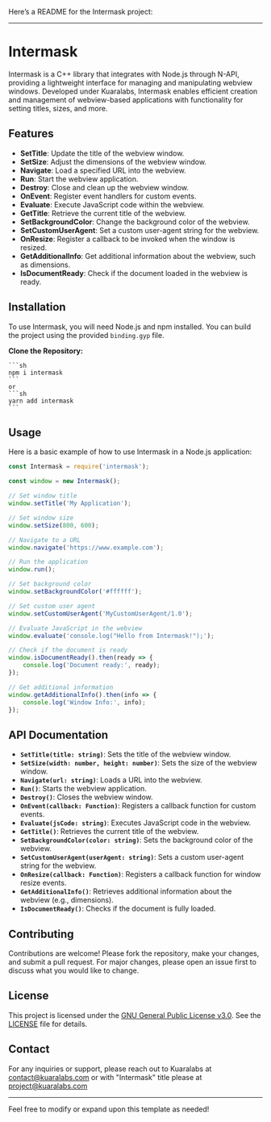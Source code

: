 Here’s a README for the Intermask project:

---

# Intermask

Intermask is a C++ library that integrates with Node.js through N-API, providing a lightweight interface for managing and manipulating webview windows. Developed under Kuaralabs, Intermask enables efficient creation and management of webview-based applications with functionality for setting titles, sizes, and more.

## Features

- **SetTitle**: Update the title of the webview window.
- **SetSize**: Adjust the dimensions of the webview window.
- **Navigate**: Load a specified URL into the webview.
- **Run**: Start the webview application.
- **Destroy**: Close and clean up the webview window.
- **OnEvent**: Register event handlers for custom events.
- **Evaluate**: Execute JavaScript code within the webview.
- **GetTitle**: Retrieve the current title of the webview.
- **SetBackgroundColor**: Change the background color of the webview.
- **SetCustomUserAgent**: Set a custom user-agent string for the webview.
- **OnResize**: Register a callback to be invoked when the window is resized.
- **GetAdditionalInfo**: Get additional information about the webview, such as dimensions.
- **IsDocumentReady**: Check if the document loaded in the webview is ready.

## Installation

To use Intermask, you will need Node.js and npm installed. You can build the project using the provided `binding.gyp` file.

**Clone the Repository:**

    ```sh
    npm i intermask
    ```
    or
    ```sh
    yarn add intermask
    ```

## Usage

Here is a basic example of how to use Intermask in a Node.js application:

```js
const Intermask = require('intermask');

const window = new Intermask();

// Set window title
window.setTitle('My Application');

// Set window size
window.setSize(800, 600);

// Navigate to a URL
window.navigate('https://www.example.com');

// Run the application
window.run();

// Set background color
window.setBackgroundColor('#ffffff');

// Set custom user agent
window.setCustomUserAgent('MyCustomUserAgent/1.0');

// Evaluate JavaScript in the webview
window.evaluate('console.log("Hello from Intermask!");');

// Check if the document is ready
window.isDocumentReady().then(ready => {
    console.log('Document ready:', ready);
});

// Get additional information
window.getAdditionalInfo().then(info => {
    console.log('Window Info:', info);
});
```

## API Documentation

- **`SetTitle(title: string)`**: Sets the title of the webview window.
- **`SetSize(width: number, height: number)`**: Sets the size of the webview window.
- **`Navigate(url: string)`**: Loads a URL into the webview.
- **`Run()`**: Starts the webview application.
- **`Destroy()`**: Closes the webview window.
- **`OnEvent(callback: Function)`**: Registers a callback function for custom events.
- **`Evaluate(jsCode: string)`**: Executes JavaScript code in the webview.
- **`GetTitle()`**: Retrieves the current title of the webview.
- **`SetBackgroundColor(color: string)`**: Sets the background color of the webview.
- **`SetCustomUserAgent(userAgent: string)`**: Sets a custom user-agent string for the webview.
- **`OnResize(callback: Function)`**: Registers a callback function for window resize events.
- **`GetAdditionalInfo()`**: Retrieves additional information about the webview (e.g., dimensions).
- **`IsDocumentReady()`**: Checks if the document is fully loaded.

## Contributing

Contributions are welcome! Please fork the repository, make your changes, and submit a pull request. For major changes, please open an issue first to discuss what you would like to change.

## License

This project is licensed under the [GNU General Public License v3.0](https://www.gnu.org/licenses/gpl-3.0.html). See the [LICENSE](LICENSE) file for details.

## Contact

For any inquiries or support, please reach out to Kuaralabs at [contact@kuaralabs.com](mailto:contact@kuaralabs.com) or with "Intermask" title please at [project@kuaralabs.com](mailto:project@kuaralabs.com)

---

Feel free to modify or expand upon this template as needed!